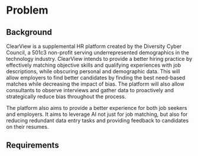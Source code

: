 # Problem

## Background

ClearView is a supplemental HR platform created by the Diversity Cyber Council, a 501c3 non-profit serving underrepresented demographics in the technology industry. ClearView intends to provide a better hiring practice by effectively matching objective skills and qualifying experiences with job descriptions, while obscuring personal and demographic data. This will allow employers to find better candidates by finding the best need-based matches while decreasing the impact of bias. The platform will also allow consultants to observe interviews and gather data to proactively and strategically reduce bias throughout the process.

The platform also aims to provide a better experience for both job seekers and employers. It aims to leverage AI not just for job matching, but also for reducing redundant data entry tasks and providing feedback to candidates on their resumes. 

## Requirements

